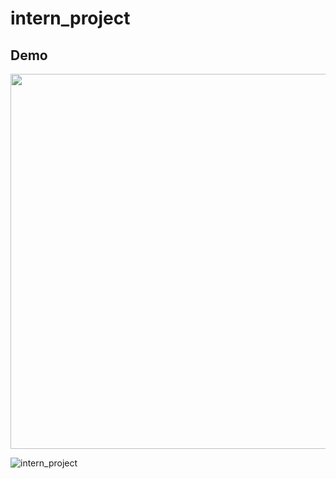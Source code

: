 # intern_project

## Demo

<img src="![intern_project](https://user-images.githubusercontent.com/69635164/128202413-87d98e24-d9ce-4904-8082-fdc6085d4ce2.gif)" height="600" />

![intern_project](https://user-images.githubusercontent.com/69635164/128202413-87d98e24-d9ce-4904-8082-fdc6085d4ce2.gif)
